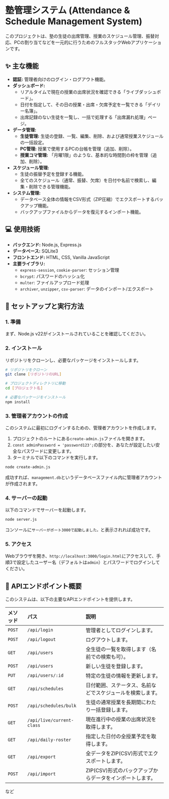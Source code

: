 # 塾管理システム (Attendance & Schedule Management System)

このプロジェクトは、塾の生徒の出席管理、授業のスケジュール管理、振替対応、PCの割り当てなどを一元的に行うためのフルスタックWebアプリケーションです。

## ✨ 主な機能

* **認証:** 管理者向けのログイン・ログアウト機能。
* **ダッシュボード:**
    * リアルタイムで現在の授業の出席状況を確認できる「ライブダッシュボード」。
    * 日付を指定して、その日の授業・出席・欠席予定を一覧できる「デイリー名簿」。
    * 出席記録のない生徒を一覧し、一括で処理する「出席漏れ処理」ページ。
* **データ管理:**
    * **生徒管理:** 生徒の登録、一覧、編集、削除、および通常授業スケジュールの一括設定。
    * **PC管理:** 授業で使用するPCの台帳を管理（追加、削除）。
    * **授業コマ管理:** 「月曜1限」のような、基本的な時間割の枠を管理（追加、削除）。
* **スケジュール管理:**
    * 生徒の振替予定を登録する機能。
    * 全てのスケジュール（通常、振替、欠席）を日付や名前で検索し、編集・削除できる管理機能。
* **システム管理:**
    * データベース全体の情報をCSV形式（ZIP圧縮）でエクスポートするバックアップ機能。
    * バックアップファイルからデータを復元するインポート機能。

## 💻 使用技術

* **バックエンド:** Node.js, Express.js
* **データベース:** SQLite3
* **フロントエンド:** HTML, CSS, Vanilla JavaScript
* **主要ライブラリ:**
    * `express-session`, `cookie-parser`: セッション管理
    * `bcrypt`: パスワードのハッシュ化
    * `multer`: ファイルアップロード処理
    * `archiver`, `unzipper`, `csv-parser`: データのインポート/エクスポート

## 🚀 セットアップと実行方法

### 1. 準備
まず、Node.js v22がインストールされていることを確認してください。

### 2. インストール
リポジトリをクローンし、必要なパッケージをインストールします。

```sh
# リポジトリをクローン
git clone [リポジトリのURL]

# プロジェクトディレクトリに移動
cd [プロジェクト名]

# 必要なパッケージをインストール
npm install
```

### 3. 管理者アカウントの作成
このシステムに最初にログインするための、管理者アカウントを作成します。

1.  プロジェクトのルートにある`create-admin.js`ファイルを開きます。
2.  `const adminPassword = 'password123';`の部分を、あなたが設定したい安全なパスワードに変更します。
3.  ターミナルで以下のコマンドを実行します。

```sh
node create-admin.js
```
成功すれば、`management.db`というデータベースファイル内に管理者アカウントが作成されます。

### 4. サーバーの起動
以下のコマンドでサーバーを起動します。

```sh
node server.js
```
コンソールに`サーバーがポート3000で起動しました。`と表示されれば成功です。

### 5. アクセス
Webブラウザを開き、`http://localhost:3000/login.html`にアクセスして、手順3で設定したユーザー名（デフォルトは`admin`）とパスワードでログインしてください。

## 📝 APIエンドポイント概要

このシステムは、以下の主要なAPIエンドポイントを提供します。

| メソッド | パス                          | 説明                                         |
| :------- | :---------------------------- | :------------------------------------------- |
| `POST`   | `/api/login`                  | 管理者としてログインします。                 |
| `POST`   | `/api/logout`                 | ログアウトします。                           |
| `GET`    | `/api/users`                  | 全生徒の一覧を取得します（名前での検索も可）。 |
| `POST`   | `/api/users`                  | 新しい生徒を登録します。                     |
| `PUT`    | `/api/users/:id`              | 特定の生徒の情報を更新します。               |
| `GET`    | `/api/schedules`              | 日付範囲、ステータス、名前などでスケジュールを検索します。 |
| `POST`   | `/api/schedules/bulk`         | 生徒の通常授業を長期間にわたり一括登録します。 |
| `GET`    | `/api/live/current-class`     | 現在進行中の授業の出席状況を取得します。     |
| `GET`    | `/api/daily-roster`           | 指定した日付の全授業予定を取得します。       |
| `GET`    | `/api/export`                 | 全データをZIP(CSV)形式でエクスポートします。   |
| `POST`   | `/api/import`                 | ZIP(CSV)形式のバックアップからデータをインポートします。 |
など
